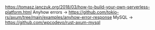 https://tomasz.janczuk.org/2018/03/how-to-build-your-own-serverless-platform.html
Anyhow errors -> https://github.com/tokio-rs/axum/tree/main/examples/anyhow-error-response
MySQL -> https://github.com/wpcodevo/rust-axum-mysql
